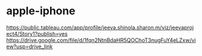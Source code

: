# apple-iphone
https://public.tableau.com/app/profile/jeeva.shinola.sharon.m/viz/jeevaproject4/Story1?publish=yes
https://drive.google.com/file/d/1fqn2NtnBdaHR5QOChoT3nugFuY4eLZxw/view?usp=drive_link


